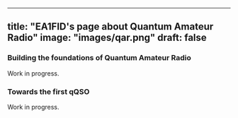 <!---

---
title: "Ham Radio is about to change..."
layout: "about"
image: "images/inte.jpg"
draft: false

#caption
caption: 
  enable: true
  title: "August 2023"
---



### Stay tuned!

<br>
<br>
{{< image src="images/logoFinal.png" alt="Logo EA1FID" command="fill" option="q95" class="img-fluid" title="Patreon" >}}

-->

---
title: "EA1FID's page about Quantum Amateur Radio"
image: "images/qar.png"
draft: false
---


### Building the foundations of Quantum Amateur Radio

Work in progress.

### Towards the first qQSO

Work in progress.